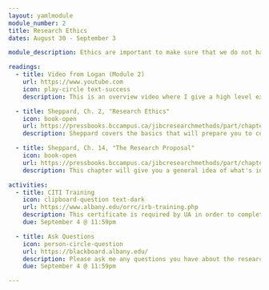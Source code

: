```yaml
---
layout: yamlmodule
module_number: 2
title: Research Ethics
dates: August 30 - September 3

module_description: Ethics are important to make sure that we do not harm participants. Ethics covers content such as safety, privacy, confidentiality, and respect for participants.

readings:
  - title: Video from Logan (Module 2)
    url: https://www.youtube.com
    icon: play-circle text-success
    description: This is an overview video where I give a high level explanation of the readings and describe this week's tasks.

  - title: Sheppard, Ch. 2, "Research Ethics"
    icon: book-open
    url: https://pressbooks.bccampus.ca/jibcresearchmethods/part/chapter2/
    description: Sheppard covers the basics that will prepare you to complete the CITI training.

  - title: Sheppard, Ch. 14, "The Research Proposal"
    icon: book-open
    url: https://pressbooks.bccampus.ca/jibcresearchmethods/part/chapter14/
    description: This chapter will give you a general idea of what's involved in your final project.

activities:
  - title: CITI Training
    icon: clipboard-question text-dark
    url: https://www.albany.edu/orrc/irb-training.php
    description: This certificate is required by UA in order to complete human subjects research. There are several modules with quizzes at each. <strong>Upload your certificate to Blackboard</strong>.
    due: September 4 @ 11:59pm

  - title: Ask Questions
    icon: person-circle-question
    url: https://blackboard.albany.edu/
    description: Please ask me any questions you have about the research proposal assignment.
    due: September 4 @ 11:59pm

---
```

